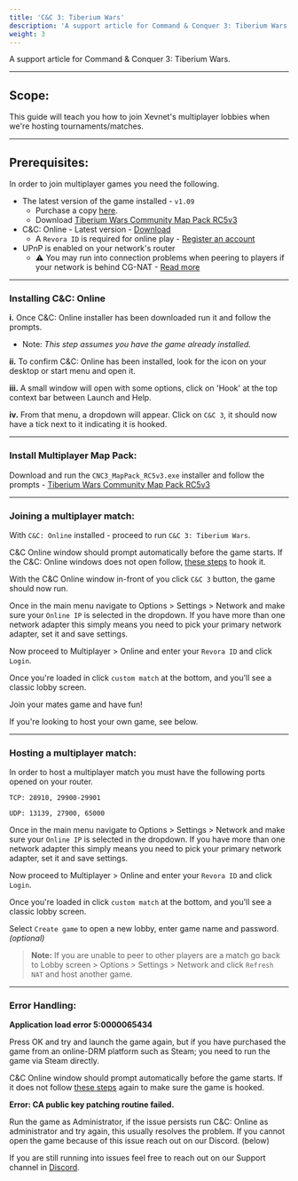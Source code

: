 ```yaml
---
title: 'C&C 3: Tiberium Wars'
description: 'A support article for Command & Conquer 3: Tiberium Wars'
weight: 3
---
```


A support article for Command & Conquer 3: Tiberium Wars.

---

## Scope: 

This guide will teach you how to join Xevnet's multiplayer lobbies when we're hosting tournaments/matches. 

---

## Prerequisites:

In order to join multiplayer games you need the following.

- The latest version of the game installed - `v1.09`
  - Purchase a copy [here](https://store.steampowered.com/app/24790/).
  - Download [Tiberium Wars Community Map Pack RC5v3](https://www.moddb.com/mods/tiberium-wars-community-map-pack-project/downloads/tiberium-wars-community-map-pack-rc5v3)
- C&C: Online - Latest version - [Download](https://cnc-online.net/en/download/)
  - A `Revora ID` is required for online play - [Register an account](https://cnc-online.net/en/connect/register/)
- UPnP is enabled on your network's router
  - ⚠️ You may run into connection problems when peering to players if your network is behind CG-NAT - [Read more](https://www.aussiebroadband.com.au/blog/what-is-cgnat/)

---

### Installing C&C: Online

<b>i.</b> Once C&C: Online installer has been downloaded run it and follow the prompts.
  - Note: *This step assumes you have the game already installed.*

<b>ii.</b> To confirm C&C: Online has been installed, look for the icon on your desktop or start menu and open it.

<b>iii.</b> A small window will open with some options, click on 'Hook' at the top context bar between Launch and Help.

<b>iv.</b> From that menu, a dropdown will appear. Click on `C&C 3`, it should now have a tick next to it indicating it is hooked.

---

### Install Multiplayer Map Pack:

Download and run the `CNC3_MapPack_RC5v3.exe` installer and follow the prompts - [Tiberium Wars Community Map Pack RC5v3](https://www.moddb.com/mods/tiberium-wars-community-map-pack-project/downloads/tiberium-wars-community-map-pack-rc5v3)

---

### Joining a multiplayer match:

With `C&C: Online` installed - proceed to run `C&C 3: Tiberium Wars`. 

C&C Online window should prompt automatically before the game starts. If the C&C: Online windows does not open follow, [these steps](/guides/cnc3/#installing-cc-online) to hook it.

With the C&C Online window in-front of you click `C&C 3` button, the game should now run.

Once in the main menu navigate to Options > Settings > Network and make sure your `Online IP` is selected in the dropdown. If you have more than one network adapter this simply means you need to pick your primary network adapter, set it and save settings.

Now proceed to Multiplayer > Online and enter your `Revora ID` and click `Login`.

Once you're loaded in click `custom match` at the bottom, and you'll see a classic lobby screen. 

Join your mates game and have fun! 

If you're looking to host your own game, see below. 

---

### Hosting a multiplayer match:

In order to host a multiplayer match you must have the following ports opened on your router. 

`TCP: 28910, 29900-29901`

`UDP: 13139, 27900, 65000`

Once in the main menu navigate to Options > Settings > Network and make sure your `Online IP` is selected in the dropdown. If you have more than one network adapter this simply means you need to pick your primary network adapter, set it and save settings.

Now proceed to Multiplayer > Online and enter your `Revora ID` and click `Login`.

Once you're loaded in click `custom match` at the bottom, and you'll see a classic lobby screen.

Select `Create game` to open a new lobby, enter game name and password. *(optional)*

> <b>Note:</b> If you are unable to peer to other players are a match go back to Lobby screen > Options > Settings > Network and click `Refresh NAT` and host another game.

---

### Error Handling:

**Application load error 5:0000065434**

Press OK and try and launch the game again, but if you have purchased the game from an online-DRM platform such as Steam; you need to run the game via Steam directly.

C&C Online window should prompt automatically before the game starts. If it does not follow [these steps](/guides/cnc3/#installing-cc-online) again to make sure the game is hooked.


**Error: CA public key patching routine failed.**

Run the game as Administrator, if the issue persists run C&C: Online as administrator and try again, this usually resolves the problem. If you cannot open the game because of this issue reach out on our Discord. (below)

If you are still running into issues feel free to reach out on our Support channel in [Discord](https://xevnet.au).
